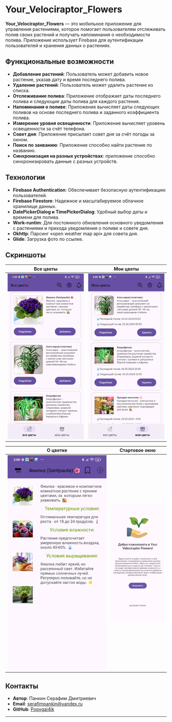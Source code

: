 # Your_Velociraptor_Flowers

**Your_Velociraptor_Flowers** — это мобильное приложение для управления растениями, которое помогает пользователям отслеживать полив своих растений и получать напоминания о необходимости полива. Приложение использует Firebase для аутентификации пользователей и хранения данных о растениях.

## Функциональные возможности

- **Добавление растений**: Пользователь может добавить новое растение, указав дату и время последнего полива.
- **Удаление растений**: Пользователь может удалить растение из списка.
- **Отслеживание полива**: Приложение отображает даты последнего полива и следующие даты полива для каждого растения.
- **Напоминания о поливе**: Приложение вычисляет даты следующих поливов на основе последнего полива и заданного коэффициента полива.
- **Измерение уровня освещенности**: Приложение вычисляет уровень освещенности за счёт телефона.
- **Совет дня**: Приложение присылает совет дня за счёт погоды за окном.
- **Поиск по занванию**: Приложение способно найти растение по названию.
- **Синхронизация на разных устройствах**: приложение способно синхронизировать данные с разных устройств.
## Технологии

- **Firebase Authentication**: Обеспечивает безопасную аутентификацию пользователей.
- **Firebase Firestore**: Надежное и масштабируемое облачное хранилище данных.
- **DatePickerDialog и TimePickerDialog**: Удобный выбор даты и времени для полива.
- **Work-runtim**: Для постоянного обновления основного уведомления с растениями и прихода уведомления о поливе и совете дня.
- **Okhttp**: Парсинг «open weather map api» для совета дня.
- **Glide**: Загрузка фото по ссылке.
## Скриншоты

| Все цветы  | Мои цветы  |
|:---:|:---:|
| ![Все цветы](screenshots/Screenshot_1.jpg) | ![Мои цветы](screenshots/Screenshot_2.jpg) |

| О цветке  | Стартовое окно  |
|:---:|:---:|
| ![О цветке](screenshots/Screenshot_3.jpg) | ![Стартовое окно](screenshots/Screenshot_4.png) |

## Контакты

- **Автор**: Панкин Серафим Дмитриевич
- **Email**: [serafimpankin@yandex.ru](mailto:serafimpankin@yandex.ru)
- **GitHub**: [Popygai4ik](https://github.com/Popygai4ik)

---
